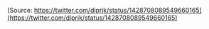 [Source: https://twitter.com/diprjk/status/1428708089549660165](https://twitter.com/diprjk/status/1428708089549660165)